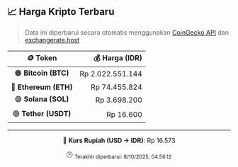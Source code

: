 

<!-- HARGA_KRIPTO -->
## 📈 Harga Kripto Terbaru

> Data ini diperbarui secara otomatis menggunakan [CoinGecko API](https://www.coingecko.com/) dan [exchangerate.host](https://exchangerate.host/)

<div align="center">

| 🪙 Token | 💰 Harga (IDR) |
|:------:|---------------:|
| 🟠 **Bitcoin (BTC)**   | Rp 2.022.551.144 |
| 🔵 **Ethereum (ETH)**  | Rp 74.455.824 |
| 🟣 **Solana (SOL)**    | Rp 3.698.200 |
| 🟢 **Tether (USDT)**   | Rp 16.600 |

---

💱 **Kurs Rupiah (USD → IDR)**: Rp 16.573

🕒 <sub>Terakhir diperbarui: 8/10/2025, 04.56.12</sub>

</div>
<!-- /HARGA_KRIPTO -->